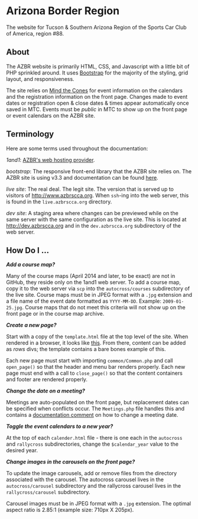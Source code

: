 Arizona Border Region
=====================

The website for Tucson & Southern Arizona Region of the Sports Car Club of America, region #88.

## About

The AZBR website is primarily HTML, CSS, and Javascript with a little bit of PHP sprinkled around. It uses [Bootstrap] for the majority of the styling, grid layout, and responsiveness.

The site relies on [Mind the Cones] for event information on the calendars and the registration information on the front page. Changes made to event dates or registration open &amp; close dates &amp; times appear automatically once saved in MTC. Events must be _public_ in MTC to show up on the front page or event calendars on the AZBR site.

[Bootstrap]: http://getbootstrap.com/docs/3.3/
[Mind the Cones]: http://www.mindthecones.com/

## Terminology

Here are some terms used throughout the documentation:

_1and1_: [AZBR's web hosting provider](https://www.1and1.com/).

_bootstrap_: The responsive front-end library that the AZBR site relies on. The AZBR site is using v3.3 and documentation can be found [here](http://getbootstrap.com/docs/3.3/).

_live site_: The real deal. The legit site. The version that is served up to visitors of http://www.azbrscca.org. When `ssh`-ing into the web server, this is found in the `live.azbrscca.org` directory.

 _dev site_: A staging area where changes can be previewed while on the same server with the same configuration as the live site. This is located at http://dev.azbrscca.org and in the `dev.azbrscca.org` subdirectory of the web server.

## How Do I ...

***Add a course map?***

Many of the course maps (April 2014 and later, to be exact) are not in GitHub, they reside only on the 1and1 web server. To add a course map, copy it to the web server via `scp` into the `autocross/courses` subdirectory of the live site. Course maps must be in JPEG format with a `.jpg` extension and a file name of the event date formatted as `YYYY-MM-DD`. Example: `2009-01-25.jpg`. Course maps that do not meet this criteria will not show up on the front page or in the course map archive.

***Create a new page?***

Start with a copy of the `template.html` file at the top level of the site. When rendered in a browser, it looks like [this](http://www.azbrscca.org/template.html). From there, content can be added as _rows_ divs; the template contains a bare bones example of this.

Each new page must start with importing `common/Common.php` and call `open_page()` so that the header and menu bar renders properly. Each new page must end with a call to `close_page()` so that the content containers and footer are rendered properly.

***Change the date on a meeting?***

Meetings are auto-populated on the front page, but replacement dates can be specified when conflicts occur. The `Meetings.php` file handles this and contains a [documentation comment](https://github.com/azbrscca/azbrscca.org/blob/master/about/Meetings.php#L4) on how to change a meeting date.

***Toggle the event calendars to a new year?***

At the top of each `calender.html` file - there is one each in the `autocross` and `rallycross` subdirectories, change the `$calendar_year` value to the desired year.

***Change images in the carousels on the front page?***

To update the image carousels, add or remove files from the directory associated with the carousel. The autocross carousel lives in the `autocross/carousel` subdirectory and the rallycross carousel lives in the `rallycross/carousel` subdirectory.

Carousel images must be in JPEG format with a `.jpg` extension. The optimal aspect ratio is 2.85:1 (example size: 710px X 205px).
